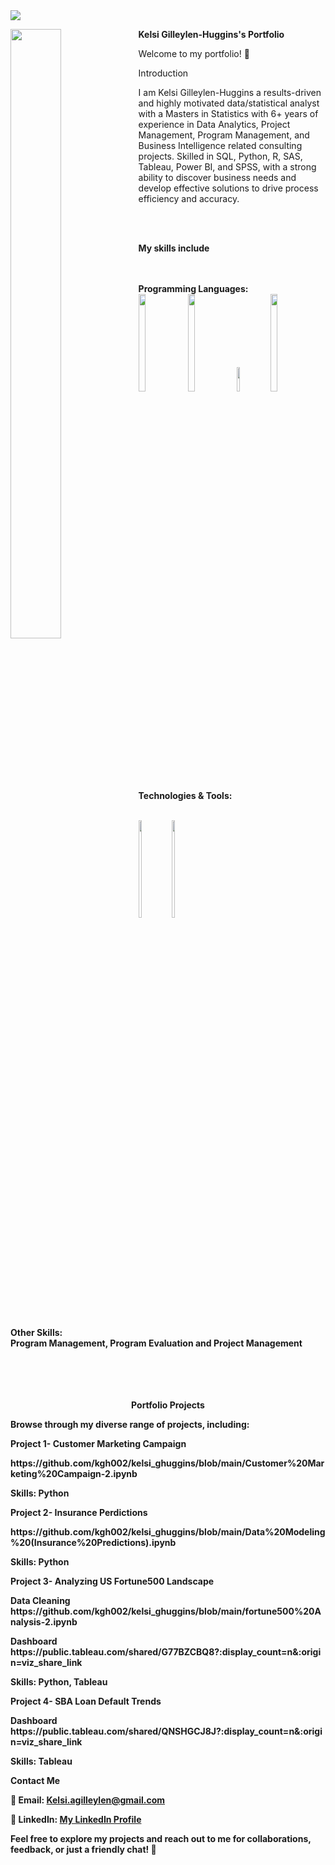  <img src="https://github.com/kgh002/kelsi_ghuggins/assets/153667190/480ffb55-982f-4910-a457-784f2d28357e" align="center">


**Kelsi Gilleylen-Huggins's Portfolio** 
<img src="https://github.com/kgh002/kelsi_ghuggins/assets/153667190/75b28825-8ea6-477c-a181-668a60855d19" align="left" width=40% height=50%>


                                                                                
Welcome to my portfolio! 👋



Introduction

I am Kelsi Gilleylen-Huggins a results-driven and highly motivated data/statistical analyst with a Masters in Statistics with 6+ years of experience in Data Analytics, Project Management, Program Management, and Business Intelligence related consulting projects. Skilled in SQL, Python, R, SAS, Tableau, Power BI, and SPSS, with a strong ability to discover business needs and develop effective solutions to drive process efficiency and accuracy. 



</br>
</br>
<p align="left"><strong>My skills include<strong></pr>
</br>
 </br>
  </br>
<p align="left">Programming Languages: </pr>
</br>
 <img src="https://github.com/kgh002/kelsi_ghuggins/assets/153667190/cef557c5-c809-489a-a9c3-0ac8f268f1c2"width=15% height=20%>  
 <img src="https://github.com/kgh002/kelsi_ghuggins/assets/153667190/36889625-cf48-4c88-b64d-cc09ca51910b"width=15% height=20%>
 <img src="https://github.com/kgh002/kelsi_ghuggins/assets/153667190/1fc6934a-b94d-47d6-bf36-35ba2658b1b6"width=10% height=10%>
 <img src="https://github.com/kgh002/kelsi_ghuggins/assets/153667190/08784288-be8a-4110-8d52-2481f044296a"width=15% height=20%>


<p align="left"><strong>Technologies & Tools: <strong></p>
</br>
<img src="https://github.com/kgh002/kelsi_ghuggins/assets/153667190/685f381f-d6f0-4632-8921-5f95ee392467"width=10% height=20%>
<img src="https://github.com/kgh002/kelsi_ghuggins/assets/153667190/029a4376-bddf-4fb7-ad83-ef7f51d026ab"width=10% height=20%>
</br>
</br>

Other Skills:
</br>
Program Management, Program Evaluation and Project Management
 </br>
  </br>
    </br>
     </br>
      </br>

<p align="center"><strong></strong>Portfolio Projects<strong></p>




Browse through my diverse range of projects, including:

</u>Project 1- Customer Marketing Campaign</u>

<p align="left">https://github.com/kgh002/kelsi_ghuggins/blob/main/Customer%20Marketing%20Campaign-2.ipynb</p>
<p align="left">Skills: Python</p>

**Project 2- Insurance Perdictions**
<p align="left">https://github.com/kgh002/kelsi_ghuggins/blob/main/Data%20Modeling%20(Insurance%20Predictions).ipynb</p>
<p align="left">Skills: Python</p>

**Project 3- Analyzing US Fortune500 Landscape**
<p align="left"> Data Cleaning https://github.com/kgh002/kelsi_ghuggins/blob/main/fortune500%20Analysis-2.ipynb</p>
<p align="left"> Dashboard  https://public.tableau.com/shared/G77BZCBQ8?:display_count=n&:origin=viz_share_link</p>
<p align="left">Skills: Python, Tableau</p>

**Project 4- SBA Loan Default Trends**
<p align="left"> Dashboard https://public.tableau.com/shared/QNSHGCJ8J?:display_count=n&:origin=viz_share_link</p>
<p align="left">Skills: Tableau</p>



**Contact Me**

📧 Email: Kelsi.agilleylen@gmail.com

🔗 LinkedIn: [My LinkedIn Profile](https://www.linkedin.com/in/kelsi-huggins-msphd/)

Feel free to explore my projects and reach out to me for collaborations, feedback, or just a friendly chat! 🚀

